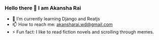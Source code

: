 ### Hello there 👋 I am Akansha Rai



- 🌱 I’m currently learning Django and Reatjs
- 📫 How to reach me: akansharai.wd@gmail.com
- ⚡ Fun fact: I like to read fiction novels and scrolling through memes.




